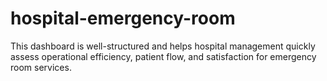 # hospital-emergency-room
This dashboard is well-structured and helps hospital management quickly assess operational efficiency, patient flow, and satisfaction for emergency room services.
